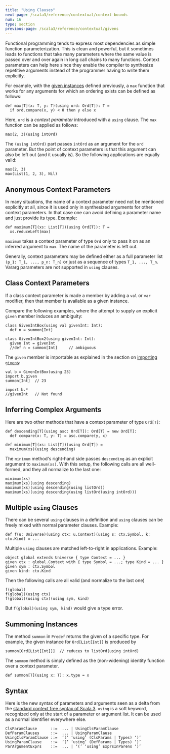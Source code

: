 ```yaml
---
title: "Using Clauses"
next-page: /scala3/reference/contextual/context-bounds
num: 16
type: section
previous-page: /scala3/reference/contextual/givens
---
```


<!-- THIS FILE HAS BEEN GENERATED BY SCALADOC PREPROCESSOR. NOTE THAT ANY CHANGES TO THIS FILE CAN BE OVERRIDEN IN THE FUTURE -->

Functional programming tends to express most dependencies as simple function parameterization.
This is clean and powerful, but it sometimes leads to functions that take many parameters where the same value is passed over and over again in long call chains to many
functions. Context parameters can help here since they enable the compiler to synthesize
repetitive arguments instead of the programmer having to write them explicitly.

For example, with the [given instances](./givens.html) defined previously,
a `max` function that works for any arguments for which an ordering exists can be defined as follows:

<div class="snippet" ><div class="buttons"></div><pre><code class="language-scala"><span id="0" class="" >def max[T](x: T, y: T)(using ord: Ord[T]): T =
</span><span id="1" class="" >  if ord.compare(x, y) &lt; 0 then y else x
</span></code></pre></div>

Here, `ord` is a _context parameter_ introduced with a `using` clause.
The `max` function can be applied as follows:

<div class="snippet" ><div class="buttons"></div><pre><code class="language-scala"><span id="0" class="" >max(2, 3)(using intOrd)
</span></code></pre></div>

The `(using intOrd)` part passes `intOrd` as an argument for the `ord` parameter. But the point of context parameters is that this argument can also be left out (and it usually is). So the following applications are equally valid:

<div class="snippet" ><div class="buttons"></div><pre><code class="language-scala"><span id="0" class="" >max(2, 3)
</span><span id="1" class="" >max(List(1, 2, 3), Nil)
</span></code></pre></div>

## Anonymous Context Parameters

In many situations, the name of a context parameter need not be
mentioned explicitly at all, since it is used only in synthesized arguments for
other context parameters. In that case one can avoid defining a parameter name
and just provide its type. Example:

<div class="snippet" ><div class="buttons"></div><pre><code class="language-scala"><span id="0" class="" >def maximum[T](xs: List[T])(using Ord[T]): T =
</span><span id="1" class="" >  xs.reduceLeft(max)
</span></code></pre></div>

`maximum` takes a context parameter of type `Ord` only to pass it on as an
inferred argument to `max`. The name of the parameter is left out.

Generally, context parameters may be defined either as a full parameter list `(p_1: T_1, ..., p_n: T_n)` or just as a sequence of types `T_1, ..., T_n`. Vararg parameters are not supported in `using` clauses.

## Class Context Parameters

If a class context parameter is made a member by adding a `val` or `var` modifier,
then that member is available as a given instance.

Compare the following examples, where the attempt to supply an explicit `given` member induces an ambiguity:

<div class="snippet" ><div class="buttons"></div><pre><code class="language-scala"><span id="0" class="" >class GivenIntBox(using val givenInt: Int):
</span><span id="1" class="" >  def n = summon[Int]
</span><span id="2" class="" >
</span><span id="3" class="" >class GivenIntBox2(using givenInt: Int):
</span><span id="4" class="" >  given Int = givenInt
</span><span id="5" class="" >  //def n = summon[Int]     // ambiguous
</span></code></pre></div>

The `given` member is importable as explained in the section on [importing `given`s](./given-imports.html):

<div class="snippet" ><div class="buttons"></div><pre><code class="language-scala"><span id="0" class="" >val b = GivenIntBox(using 23)
</span><span id="1" class="" >import b.given
</span><span id="2" class="" >summon[Int]  // 23
</span><span id="3" class="" >
</span><span id="4" class="" >import b.*
</span><span id="5" class="" >//givenInt   // Not found
</span></code></pre></div>

## Inferring Complex Arguments

Here are two other methods that have a context parameter of type `Ord[T]`:

<div class="snippet" ><div class="buttons"></div><pre><code class="language-scala"><span id="0" class="" >def descending[T](using asc: Ord[T]): Ord[T] = new Ord[T]:
</span><span id="1" class="" >  def compare(x: T, y: T) = asc.compare(y, x)
</span><span id="2" class="" >
</span><span id="3" class="" >def minimum[T](xs: List[T])(using Ord[T]) =
</span><span id="4" class="" >  maximum(xs)(using descending)
</span></code></pre></div>

The `minimum` method's right-hand side passes `descending` as an explicit argument to `maximum(xs)`.
With this setup, the following calls are all well-formed, and they all normalize to the last one:

<div class="snippet" ><div class="buttons"></div><pre><code class="language-scala"><span id="0" class="" >minimum(xs)
</span><span id="1" class="" >maximum(xs)(using descending)
</span><span id="2" class="" >maximum(xs)(using descending(using listOrd))
</span><span id="3" class="" >maximum(xs)(using descending(using listOrd(using intOrd)))
</span></code></pre></div>

## Multiple `using` Clauses

There can be several `using` clauses in a definition and `using` clauses can be freely mixed with normal parameter clauses. Example:

<div class="snippet" ><div class="buttons"></div><pre><code class="language-scala"><span id="0" class="" >def f(u: Universe)(using ctx: u.Context)(using s: ctx.Symbol, k: ctx.Kind) = ...
</span></code></pre></div>

Multiple `using` clauses are matched left-to-right in applications. Example:

<div class="snippet" ><div class="buttons"></div><pre><code class="language-scala"><span id="0" class="" >object global extends Universe { type Context = ... }
</span><span id="1" class="" >given ctx : global.Context with { type Symbol = ...; type Kind = ... }
</span><span id="2" class="" >given sym : ctx.Symbol
</span><span id="3" class="" >given kind: ctx.Kind
</span></code></pre></div>

Then the following calls are all valid (and normalize to the last one)

<div class="snippet" ><div class="buttons"></div><pre><code class="language-scala"><span id="0" class="" >f(global)
</span><span id="1" class="" >f(global)(using ctx)
</span><span id="2" class="" >f(global)(using ctx)(using sym, kind)
</span></code></pre></div>

But `f(global)(using sym, kind)` would give a type error.

## Summoning Instances

The method `summon` in `Predef` returns the given of a specific type. For example,
the given instance for `Ord[List[Int]]` is produced by

<div class="snippet" ><div class="buttons"></div><pre><code class="language-scala"><span id="0" class="" >summon[Ord[List[Int]]]  // reduces to listOrd(using intOrd)
</span></code></pre></div>

The `summon` method is simply defined as the (non-widening) identity function over a context parameter.

<div class="snippet" ><div class="buttons"></div><pre><code class="language-scala"><span id="0" class="" >def summon[T](using x: T): x.type = x
</span></code></pre></div>

## Syntax

Here is the new syntax of parameters and arguments seen as a delta from the [standard context free syntax of Scala 3](../syntax.html). `using` is a soft keyword, recognized only at the start of a parameter or argument list. It can be used as a normal identifier everywhere else.

```
ClsParamClause      ::=  ... | UsingClsParamClause
DefParamClauses     ::=  ... | UsingParamClause
UsingClsParamClause ::=  ‘(’ ‘using’ (ClsParams | Types) ‘)’
UsingParamClause    ::=  ‘(’ ‘using’ (DefParams | Types) ‘)’
ParArgumentExprs    ::=  ... | ‘(’ ‘using’ ExprsInParens ‘)’
```

